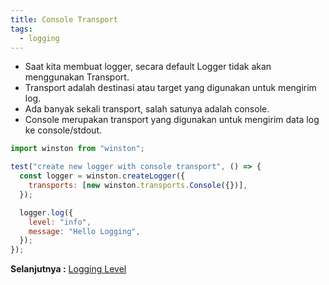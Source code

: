 ```yaml
---
title: Console Transport
tags:
  - logging
---
```


- Saat kita membuat logger, secara default Logger tidak akan menggunakan Transport.
- Transport adalah destinasi atau target yang digunakan untuk mengirim log.
- Ada banyak sekali transport, salah satunya adalah console.
- Console merupakan transport yang digunakan untuk mengirim data log ke console/stdout.

```js
import winston from "winston";

test("create new logger with console transport", () => {
  const logger = winston.createLogger({
    transports: [new winston.transports.Console({})],
  });

  logger.log({
    level: "info",
    message: "Hello Logging",
  });
});
```

**Selanjutnya :** [Logging Level](logginglevel.md)